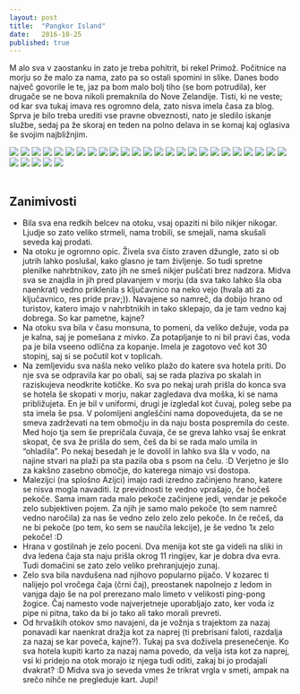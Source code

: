 ```yaml
---
layout: post
title:  "Pangkor Island"
date:   2016-10-25
published: true
---
```


<p class="intro"><span class="dropcap">M</span>
alo sva v zaostanku in zato je treba pohitrit, bi rekel Primož. Počitnice na morju so že malo za nama, zato pa so ostali spomini in slike. Danes bodo največ govorile le te, jaz pa bom malo bolj tiho (se bom potrudila), ker drugače se ne bova nikoli premaknila do Nove Zelandije. Tisti, ki ne veste; od kar sva tukaj imava res ogromno dela, zato nisva imela časa za blog. Sprva je bilo treba urediti vse pravne obveznosti, nato je sledilo iskanje službe, sedaj pa že skoraj en teden na polno delava in se komaj kaj oglasiva še svojim najbližnjim. 
</p>

<div class="photoset-grid" data-layout="3333333333">
    <img src="/assets/images/03pangkor/01.jpg" data-title="35 minutna vožnja do otoka Pangkor" data-lightbox="gr1">
    <img src="/assets/images/03pangkor/02.jpg" data-title="Sledila je vožnja z roza taksiji-kombiji" data-lightbox="gr1">
    <img src="/assets/images/03pangkor/03.jpg" data-title="" data-lightbox="gr1">
    <img src="/assets/images/03pangkor/04.jpg" data-title="Večerno namakanje v prijetno toplem morju" data-lightbox="gr1">
    <img src="/assets/images/03pangkor/05.jpg" data-title="Ptič (Hornbills) je bil posebna atrakcija na otoku in sva vesela, da nama ga je uspelo slikati." data-lightbox="gr1">
    <img src="/assets/images/03pangkor/06.jpg" data-title="Razočaran Primož, ko ugotovi, da je nemogoče priti v džunglo, vsa čast Tarzanu, da se ni nič porezal :P" data-lightbox="gr1">
    <img src="/assets/images/03pangkor/07.jpg" data-title="Naselje, kjer sva bila nastanjena tri dni, ob cestah pa stojnice, restavracije …" data-lightbox="gr1">
    <img src="/assets/images/03pangkor/08.jpg" data-title="Gugalnica za dva, tri, štiri …? :D" data-lightbox="gr1">
    <img src="/assets/images/03pangkor/09.jpg" data-title="" data-lightbox="gr1">
    <img src="/assets/images/03pangkor/10.jpg" data-title="" data-lightbox="gr1">
    <img src="/assets/images/03pangkor/11.jpg" data-title="Ker imava ful kul kontrastne kratke hlače" data-lightbox="gr1">
    <img src="/assets/images/03pangkor/12.jpg" data-title="" data-lightbox="gr1">
    <img src="/assets/images/03pangkor/13.jpg" data-title="" data-lightbox="gr1"> 
    <img src="/assets/images/03pangkor/14.jpg" data-title="Zanimiva scena, imitacija lesa, ki je v resnici beton" data-lightbox="gr1">
    <img src="/assets/images/03pangkor/15.jpg" data-title="Iskanje manj obljudenih plaž" data-lightbox="gr1">
    <img src="/assets/images/03pangkor/16.jpg" data-title="Primož se igra Tarzana :D" data-lightbox="gr1">
    <img src="/assets/images/03pangkor/17.jpg" data-title="" data-lightbox="gr1">
    <img src="/assets/images/03pangkor/18.jpg" data-title="Večerja po malezijsko s pogledom na morje in sončni zahod." data-lightbox="gr1">
    <img src="/assets/images/03pangkor/19.jpg" data-title="Ko si prišel v kako vaško gostilno, ki niti menija ni imela in si moral malo zamižati na obe očesi ob pripravi hrane. Primož se je tolažil s tem, da toplota uniči vse mikrobe. XD" data-lightbox="gr1">
    <img src="/assets/images/03pangkor/20.jpg" data-title="Kosilo z najboljšo pijačo - Ice lemon tea." data-lightbox="gr1">
    <img src="/assets/images/03pangkor/21.jpg" data-title="En dan sva za raziskovanje otoka najela motor, ki je bil zelo v stilu s primoževim outfitom. :P" data-lightbox="gr1">
    <img src="/assets/images/03pangkor/22.jpg" data-title="" data-lightbox="gr1">
    <img src="/assets/images/03pangkor/23.jpg" data-title="Na razgledni točki" data-lightbox="gr1">
    <img src="/assets/images/03pangkor/24.jpg" data-title="" data-lightbox="gr1">
    <img src="/assets/images/03pangkor/25.jpg" data-title="" data-lightbox="gr1">
    <img src="/assets/images/03pangkor/26.jpg" data-title="v najinih čevljih" data-lightbox="gr1">
    <img src="/assets/images/03pangkor/27.jpg" data-title="Opice je bilo možno opaziti povsod" data-lightbox="gr1">
    <img src="/assets/images/03pangkor/28.jpg" data-title="" data-lightbox="gr1">
    <img src="/assets/images/03pangkor/29.jpg" data-title="" data-lightbox="gr1">
    <img src="/assets/images/03pangkor/30.jpg" data-title="Vijugasta cesta med preraščeno džunglo." data-lightbox="gr1">
</div>

<br/>

## Zanimivosti

* Bila sva ena redkih belcev na otoku, vsaj opaziti ni bilo nikjer nikogar. Ljudje so zato veliko strmeli, nama trobili, se smejali, nama skušali seveda kaj prodati.
* Na otoku je ogromno opic. Živela sva čisto zraven džungle, zato si ob jutrih lahko poslušal, kako glasno je tam življenje. So tudi spretne plenilke nahrbtnikov, zato jih ne smeš nikjer puščati brez nadzora. Midva sva se znajdla in jih pred plavanjem v morju (da sva tako lahko šla oba naenkrat) vedno priklenila s ključavnico na neko vejo (hvala ati za ključavnico, res pride prav;)). Navajene so namreč, da dobijo hrano od turistov, katero imajo v nahrbtnikih in tako sklepajo, da je tam vedno kaj dobrega. So kar pametne, kajne?
* Na otoku sva bila v času monsuna, to pomeni, da veliko dežuje, voda pa je kalna, saj je pomešana z mivko. Za potapljanje to ni bil pravi čas, voda pa je bila vseeno odlična za kopanje. Imela je zagotovo več kot 30 stopinj, saj si se počutil kot v toplicah.
* Na zemljevidu sva našla neko veliko plažo do katere sva hotela priti. Do nje sva se odpravila kar po obali, saj se rada plaziva po skalah in raziskujeva neodkrite kotičke. Ko sva po nekaj urah prišla do konca sva se hotela še skopati v morju, nakar zagledava dva moška, ki se nama približujeta. En je bil v uniformi, drugi je izgledal kot čuvaj, poleg sebe pa sta imela še psa. V polomljeni angleščini nama dopovedujeta, da se ne smeva zadrževati na tem območju in da naju bosta pospremila do ceste. Med hojo tja sem še prepričala čuvaja, če se greva lahko vsaj še enkrat skopat, če sva že prišla do sem, češ da bi se rada malo umila in “ohladila”. Po nekaj besedah je le dovolil in lahko sva šla v vodo, na najine stvari na plaži pa sta pazila oba s psom na čelu. :D Verjetno je šlo za kakšno zasebno območje, do katerega nimajo vsi dostopa.
* Malezijci (na splošno Azijci) imajo radi izredno začinjeno hrano, katere se nisva mogla navaditi. Iz previdnosti te vedno vprašajo, če hočeš pekoče. Sama imam rada malo pekoče začinjene jedi, vendar je pekoče zelo subjektiven pojem. Za njih je samo malo pekoče (to sem namreč vedno naročila) za nas še vedno zelo zelo zelo pekoče. In če rečeš, da ne bi pekoče (po tem, ko sem se naučila lekcije), je še vedno 1x zelo pekoče! :D
* Hrana v gostilnah je zelo poceni. Dva menija kot ste ga videli na sliki in dva ledena čaja sta naju prišla okrog 11 ringijev, kar je dobra dva evra. Tudi domačini se zato zelo veliko prehranjujejo zunaj.
* Zelo sva bila navdušena nad njihovo popularno pijačo. V kozarec ti nalijejo pol vročega čaja (črni čaj), preostanek napolnejo z ledom in vanjga dajo še na pol prerezano malo limeto v velikosti ping-pong žogice. Čaj namesto vode najverjetneje uporabljajo zato, ker voda iz pipe ni pitna, tako da bi jo tako ali tako morali prevreti.
* Od hrvaških otokov smo navajeni, da je vožnja s trajektom za nazaj ponavadi kar naenkrat dražja kot za naprej (ti prebrisani faloti, razdalja za nazaj se kar poveča, kajne?). Tukaj pa sva doživela presenečenje. Ko sva hotela kupiti karto za nazaj nama povedo, da velja ista kot za naprej, vsi ki pridejo na otok morajo iz njega tudi oditi, zakaj bi jo prodajali dvakrat? :D Midva sva jo seveda vmes že trikrat vrgla v smeti, ampak na srečo nihče ne pregleduje kart. Jupi!